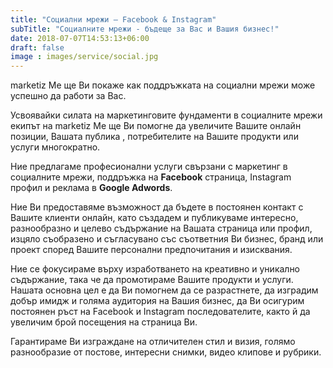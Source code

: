 ```yaml
---
title: "Социални мрежи – Facebook & Instagram"
subTitle: "Социалните мрежи - бъдеще за Вас и Вашия бизнес!"
date: 2018-07-07T14:53:13+06:00
draft: false
image : images/service/social.jpg
---
```

marketiz Me ще Ви покаже как поддръжката на социални мрежи може успешно да работи за Вас.

Усвоявайки силата на маркетинговите фундаменти в социалните мрежи екипът на marketiz Me ще Ви помогне да увеличите Вашите онлайн позиции, Вашата публика , потребителите на Вашите продукти или услуги многократно.

Ние предлагаме професионални услуги свързани с маркетинг в социалните мрежи, поддръжка на __Facebook__ страница, Instagram профил и реклама в __Google Adwords__.

Ние Ви предоставяме възможност да бъдете в постоянен контакт с Вашите клиенти онлайн, като създадем и публикуваме интересно, разнообразно и целево съдържание на Вашата страница или профил, изцяло съобразено и съгласувано със съответния Ви бизнес, бранд или проект според Вашите персонални предпочитания и изисквания.

Ние се фокусираме върху изработването на креативно и уникално съдържание, така че да промотираме Вашите продукти и услуги. Нашата основна цел е да Ви помогнем да се разрастнете, да изградим добър имидж и голяма аудитория на Вашия бизнес, да Ви осигурим постоянен ръст на Facebook и Instagram последователите, както й да увеличим брой посещения на страница Ви.

Гарантираме Ви изграждане на отличителен стил и визия, голямо разнообразие от постове, интересни снимки, видео клипове и рубрики.